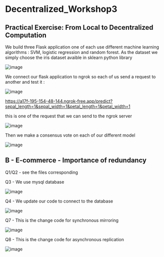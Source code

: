 # Decentralized_Workshop3

## Practical Exercise: From Local to Decentralized Computation

We build three Flask application one of each use different machine learning algorithms : SVM, logistic regression and random forest. As the dataset we simply choose the iris dataset avaible in sklearn python library

![image](https://github.com/Natgru06/Decentralized_Workshop3/assets/108078812/1b44fea2-f7ca-4077-8604-f5bf3b120f2b)

We connect our flask application to ngrok so each of us send a request to another and test it :

![image](https://github.com/Natgru06/Decentralized_Workshop3/assets/108078812/62bdba09-40fb-4986-bcfa-f79924076f58)

https://a17f-195-154-48-144.ngrok-free.app/predict?sepal_length=1&sepal_width=1&petal_length=1&petal_width=1

this is one of the request that we can send to the ngrok server

![image](https://github.com/Natgru06/Decentralized_Workshop3/assets/108078812/2b8340c5-f75b-4531-bb76-217ca03fe328)

Then we make a consensus vote on each of our different model

![image](https://github.com/Natgru06/Decentralized_Workshop3/assets/108078812/f295a6e1-fef6-4c45-acc8-1eebe26aacca)


## B - E-commerce - Importance of redundancy

Q1/Q2 - see the files corresponding

Q3 - We use mysql database 

![image](https://github.com/Natgru06/Decentralized_Workshop3/assets/108078812/3983940f-2015-4ee0-9adf-f5acd817e58c)

Q4 - We update our code to connect to the database

![image](https://github.com/Natgru06/Decentralized_Workshop3/assets/108078812/5cae4c12-2d0a-4c36-bb7c-02519d377477)

Q7 - This is the change code for synchronous mirroring 

![image](https://github.com/Natgru06/Decentralized_Workshop3/assets/108078812/9841c0cb-2a77-430c-a30b-6398a42051ff)

Q8 - This is the change code for asynchronous replication

![image](https://github.com/Natgru06/Decentralized_Workshop3/assets/108078812/ac0e9f99-8570-4b9e-926d-5314e653bb95)


